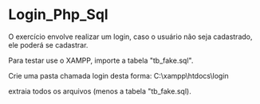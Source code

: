 # Login_Php_Sql

O exercício envolve realizar um login, caso o usuário não seja cadastrado, ele poderá se cadastrar.

Para testar use o XAMPP, importe a tabela "tb_fake.sql".

Crie uma pasta chamada login desta forma:
  C:\xampp\htdocs\login

extraia todos os arquivos (menos a tabela "tb_fake.sql).
